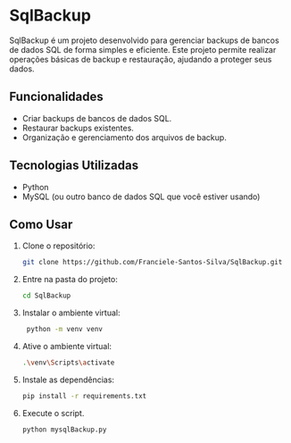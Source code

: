 # SqlBackup

SqlBackup é um projeto desenvolvido para gerenciar backups de bancos de dados SQL de forma simples e eficiente. Este projeto permite realizar operações básicas de backup e restauração, ajudando a proteger seus dados.

## Funcionalidades

- Criar backups de bancos de dados SQL.
- Restaurar backups existentes.
- Organização e gerenciamento dos arquivos de backup.

## Tecnologias Utilizadas

- Python
- MySQL (ou outro banco de dados SQL que você estiver usando)

## Como Usar

1. Clone o repositório:

   ```bash
   git clone https://github.com/Franciele-Santos-Silva/SqlBackup.git

2. Entre na pasta do projeto:

   ```bash
   cd SqlBackup

3. Instalar o ambiente virtual:

   ```bash
    python -m venv venv

4. Ative o ambiente virtual:

   ```bash
   .\venv\Scripts\activate

5. Instale as dependências:

   ```bash
   pip install -r requirements.txt

6. Execute o script.

   ```bash
   python mysqlBackup.py


